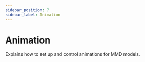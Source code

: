 ```yaml
---
sidebar_position: 7
sidebar_label: Animation
---
```


# Animation

Explains how to set up and control animations for MMD models. 